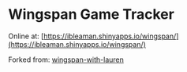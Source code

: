 # Wingspan Game Tracker

Online at: [https://ibleaman.shinyapps.io/wingspan/](https://ibleaman.shinyapps.io/wingspan/)

Forked from: [wingspan-with-lauren](https://github.com/laurenmarietta/wingspan-with-lauren)
